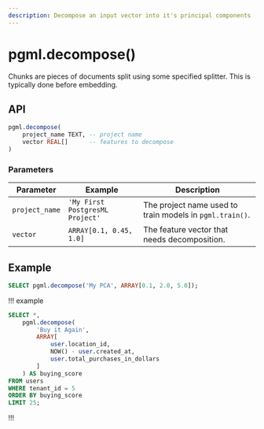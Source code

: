 ```yaml
---
description: Decompose an input vector into it's principal components
---
```


# pgml.decompose()


Chunks are pieces of documents split using some specified splitter. This is typically done before embedding.

## API

```sql
pgml.decompose(
    project_name TEXT, -- project name
    vector REAL[]      -- features to decompose
)
```

### Parameters

| Parameter      | Example                         | Description                                              |
|----------------|---------------------------------|----------------------------------------------------------|
| `project_name` | `'My First PostgresML Project'` | The project name used to train models in `pgml.train()`. |
| `vector`       | `ARRAY[0.1, 0.45, 1.0]`         | The feature vector that needs decomposition.             |

## Example

```sql
SELECT pgml.decompose('My PCA', ARRAY[0.1, 2.0, 5.0]);
```

!!! example

```sql
SELECT *,
    pgml.decompose(
        'Buy it Again',
        ARRAY[
            user.location_id,
            NOW() - user.created_at,
            user.total_purchases_in_dollars
        ]
    ) AS buying_score
FROM users
WHERE tenant_id = 5
ORDER BY buying_score
LIMIT 25;
```

!!!